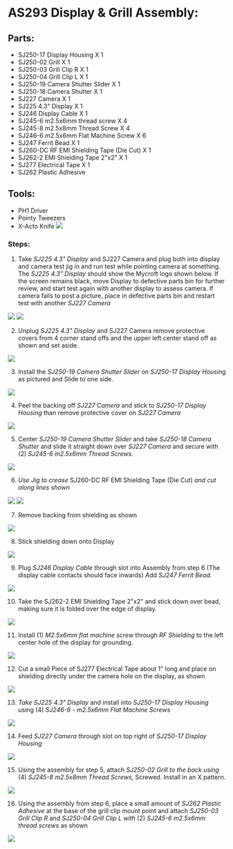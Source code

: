 # AS293 Display & Grill Assembly:

## Parts: 
-   SJ250-17 Display Housing X 1
-   SJ250-02 Grill X 1
-   SJ250-03 Grill Clip R X 1
-   SJ250-04 Grill Clip L X 1
-   SJ250-19 Camera Shutter Slider X 1
-   SJ250-18 Camera Shutter X 1
-   SJ227 Camera X 1
-   SJ225 4.3" Display X 1
-   SJ246 Display Cable X 1
-   SJ245-6 m2.5x6mm thread screw X 4
-   SJ245-8 m2.5x8mm Thread Screw X 4
-   SJ246-6 m2.5x6mm Flat Machine Screw X 6
-   SJ247 Ferrit Bead X 1
-   SJ260-DC RF EMI Shielding Tape (Die Cut) X 1
-   SJ262-2 EMI Shielding Tape 2\"x2\" X 1
-   SJ277 Electrical Tape X 1
-   SJ262 Plastic Adhesive

## Tools: 
-   PH1 Driver
-   Pointy Tweezers
-   X-Acto Knife
![](images/display01.jpeg)

### Steps:
1.  Take *SJ225 4.3" Display* and SJ227 Camera and plug both into
    display and camera test jig in and run test while pointing camera at
    something. The *SJ225 4.3" Display* should show the Mycroft logo
    shown below. If the screen remains black, move Display to defective
    parts bin for further review, and start test again with another
    display to assess camera. If camera fails to post a picture, place
    in defective parts bin and restart test with another *SJ227 Camera*

![](images/display02.jpg)
![](images/display03.jpg)

2.  Unplug *SJ225 4.3" Display* and SJ227 Camera remove protective
    covers from 4 corner stand offs and the upper left center stand off
    as shown and set aside.

![](images/display04.jpeg)

3.  Install the *SJ250-19 Camera Shutter Slider* on *SJ250-17 Display
    Housing* as pictured and Slide to one side.

![](images/display05.jpeg)

4.  Peel the backing off *SJ227 Camera* and stick to *SJ250-17 Display
    Housing* than remove protective cover on *SJ227 Camera*

![](images/display06.jpeg)

5.  Center *SJ250-19 Camera Shutter Slider* and take *SJ250-18 Camera
    Shutter* and slide it straight down over *SJ227 Camera* and secure
    with (2) *SJ245-6 m2.5x6mm Thread Screws.*

![](images/display07.jpeg)

6.  *Use Jig to crease* SJ260-DC RF EMI Shielding Tape (Die Cut) *and
    cut along lines
    shown*

![](images/display08.jpeg)
![](images/display09.jpeg)

7.  Remove backing from shielding as shown

![](images/display10.jpeg)

8.  Stick shielding down onto Display

![](images/display11.jpeg)

9.  Plug *SJ246 Display Cable* through slot into Assembly from step 6
    (The display cable contacts should face inwards) *A*dd *SJ247 Ferrit
    Bead.*

![](images/display12.jpeg)

10. Take the SJ262-2 EMI Shielding Tape 2\"x2\" and stick down over
    bead, making sure it is folded over the edge of display.

![](images/display13.jpeg)

11. Install (1) *M2.5x6mm flat machine screw* through *RF Shielding* to
    the left center hole of the display for grounding.

![](images/display14.jpeg)

12. Cut a small Piece of SJ277 Electrical Tape about 1" long and place
    on shielding directly under the camera hole on the display, as shown

![](images/display15.jpeg)

13. *Take SJ225 4.3" Display* and install into *SJ250-17 Display
    Housing* using (4) *SJ246-6 - m2.5x6mm Flat Machine Screws*

![](images/display16.jpeg)

14. Feed *SJ227 Camera* through slot on top right of *SJ250-17 Display
    Housing*

![](images/display17.jpeg)

15. Using the assembly for step 5, attach *SJ250-02 Grill to the back
    using* (4) *SJ245-8 m2.5x8mm Thread Screws,* Screwed. Install in an
    X pattern.

![](images/display18.jpeg)

16. Using the assembly from step 6, place a small amount of *SJ262
    Plastic Adhesive* at the base of the grill clip mount point and
    attach *SJ250-03 Grill Clip R* and *SJ250-04 Grill Clip L with* (2)
    *SJ245-6 m2.5x6mm thread screws* as shown

![](images/display19.jpeg)
